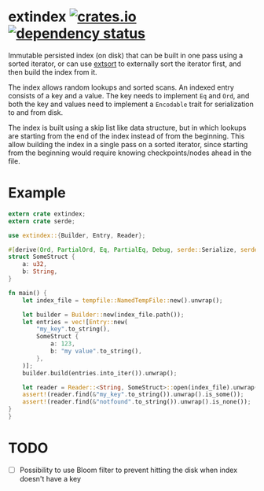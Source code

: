 extindex
[![crates.io](https://img.shields.io/crates/v/extindex.svg)](https://crates.io/crates/extindex)
[![dependency status](https://deps.rs/repo/github/appaquet/extindex-rs/status.svg)](https://deps.rs/repo/github/appaquet/extindex-rs)
=========

Immutable persisted index (on disk) that can be built in one pass using a sorted iterator, or can
use [extsort](https://crates.io/crates/extsort) to externally sort the iterator first, and
then build the index from it.

The index allows random lookups and sorted scans. An indexed entry consists of a key and a value.
The key needs to implement `Eq` and `Ord`, and both the key and values need to implement a
`Encodable` trait for serialization to and from disk.

The index is built using a skip list like data structure, but in which lookups are starting from
the end of the index instead of from the beginning. This allow building the index in a single
pass on a sorted iterator, since starting from the beginning would require knowing
checkpoints/nodes ahead in the file.

# Example <!-- keep in sync with serde_struct.rs  -->

```rust
extern crate extindex;
extern crate serde;

use extindex::{Builder, Entry, Reader};

#[derive(Ord, PartialOrd, Eq, PartialEq, Debug, serde::Serialize, serde::Deserialize)]
struct SomeStruct {
    a: u32,
    b: String,
}

fn main() {
    let index_file = tempfile::NamedTempFile::new().unwrap();

    let builder = Builder::new(index_file.path());
    let entries = vec![Entry::new(
        "my_key".to_string(),
        SomeStruct {
            a: 123,
            b: "my value".to_string(),
        },
    )];
    builder.build(entries.into_iter()).unwrap();

    let reader = Reader::<String, SomeStruct>::open(index_file).unwrap();
    assert!(reader.find(&"my_key".to_string()).unwrap().is_some());
    assert!(reader.find(&"notfound".to_string()).unwrap().is_none());
}
}
```

# TODO

- [ ] Possibility to use Bloom filter to prevent hitting the disk when index doesn't have a key

